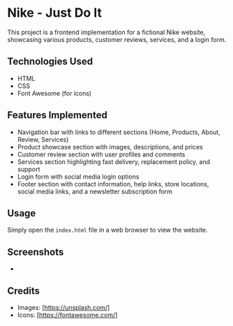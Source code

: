 # Nike - Just Do It

This project is a frontend implementation for a fictional Nike website, showcasing various products, customer reviews, services, and a login form.

## Technologies Used
- HTML
- CSS
- Font Awesome (for icons)

## Features Implemented
- Navigation bar with links to different sections (Home, Products, About, Review, Services)
- Product showcase section with images, descriptions, and prices
- Customer review section with user profiles and comments
- Services section highlighting fast delivery, replacement policy, and support
- Login form with social media login options
- Footer section with contact information, help links, store locations, social media links, and a newsletter subscription form

## Usage
Simply open the `index.html` file in a web browser to view the website.

## Screenshots
- 

## Credits
- Images: [https://unsplash.com/]
- Icons: [https://fontawesome.com/]


